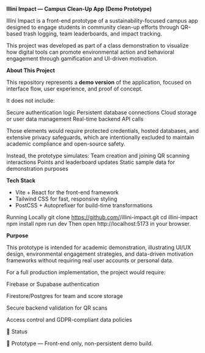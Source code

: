 **Illini Impact — Campus Clean-Up App (Demo Prototype)**

Illini Impact is a front-end prototype of a sustainability-focused campus app designed to engage students in community clean-up efforts through QR-based trash logging, team leaderboards, and impact tracking.

This project was developed as part of a class demonstration to visualize how digital tools can promote environmental action and behavioral engagement through gamification and UI-driven motivation.

**About This Project**

This repository represents a **demo version** of the application, focused on interface flow, user experience, and proof of concept.

It does not include:

Secure authentication logic
Persistent database connections
Cloud storage or user data management
Real-time backend API calls

Those elements would require protected credentials, hosted databases, and extensive privacy safeguards, which are intentionally excluded to maintain academic compliance and open-source safety.

Instead, the prototype simulates:
Team creation and joining
QR scanning interactions
Points and leaderboard updates
Static sample data for demonstration purposes

**Tech Stack**
- Vite + React for the front-end framework
- Tailwind CSS for fast, responsive styling
- PostCSS + Autoprefixer for build-time transformations

Running Locally
git clone https://github.com/<your-username>/illini-impact.git
cd illini-impact
npm install
npm run dev
Then open http://localhost:5173 in your browser.

**Purpose**

This prototype is intended for academic demonstration, illustrating UI/UX design, environmental engagement strategies, and data-driven motivation frameworks without requiring real user accounts or personal data.

For a full production implementation, the project would require:

Firebase or Supabase authentication

Firestore/Postgres for team and score storage

Secure backend validation for QR scans

Access control and GDPR-compliant data policies

🏁 Status

🚧 Prototype — Front-end only, non-persistent demo build.
